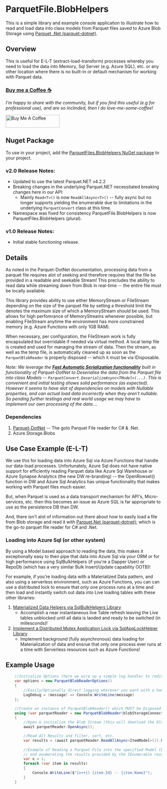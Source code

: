 ﻿# ParquetFile.BlobHelpers
This is a simple library and example console application to illustrate how to read and load data into class models from 
Parquet files saved to Azure Blob Storage using [Parquet .Net (parquet-dotnet)](https://github.com/elastacloud/parquet-dotnet#apache-parquet-for-net-platform).

## Overview
This is useful for E-L-T (extract-load-transform) processes whereby you need to load the data into Memory, 
Sql Server (e.g. Azure SQL), etc. or any other location where there is no built-in or default mechanism for 
working with Parquet data.

### [Buy me a Coffee ☕](https://www.buymeacoffee.com/cajuncoding)
*I'm happy to share with the community, but if you find this useful (e.g for professional use), and are so inclinded,
then I do love-me-some-coffee!*

<a href="https://www.buymeacoffee.com/cajuncoding" target="_blank">
<img src="https://cdn.buymeacoffee.com/buttons/default-orange.png" alt="Buy Me A Coffee" height="41" width="174">
</a> 

## Nuget Package
To use in your project, add the [ParquetFiles.BlobHelpers NuGet package](https://www.nuget.org/packages/ParquetFiles.BlobHelpers) to your project.

### v2.0 Release Notes:
- Updated to use the latest Parquet.NET v4.2.2
- Breaking changes in the underlying Parquet.NET necessitated breaking changes here in our API:
    - Mainly `Read<T>()` is now `ReadAllAsync<T>()` -- fully async but no longer supports yielding the enumerable due to limitations in the underlying `ParquetConvert` class at this time.
- Namespace was fixed for consistency ParquetFile.BlobHelpers is now ParquetFiles.BlobHelpers (plural).

### v1.0 Release Notes:
- Initial stable functioning release.

## Details
As noted in the Parquet-DotNet documentation, processing data from a parquet file requires alot of seeking and therefore
requires that the file be provided in a readable and seekable Stream! This precludes the ability to read data
while streaming down from Blob in real-time -- the entire file must be locally available.

This library provides ability to use either MemoryStream or FileStream depending on the size of the parquet file
by setting a threshold limit the denotes the maximum size of which a MemoryStream should be used.  This allows
for high perfomrance of MemoryStreams whenever possible, but enabling FileStream anytime the environment has
more constrained memory (e.g. Azure Functions with only 1GB RAM).

When necessary, per configuration, the FileStream work is fully encapsulated but overridable if needed via virtual method. 
A local temp file is created and used for managing the stream of data. Then the stream, as well as the temp file, is 
automatically cleaned up as soon as the `ParquetBlobReader` is properly disposed -- which it must be via IDisposable.

*Note: We leverage the [**Fast Automatic Serialization functionality**](https://github.com/elastacloud/parquet-dotnet/blob/master/doc/serialisation.md) 
 built in functionality of Parquet-DotNet to Deserialise the data from the Parquet file into class Models -- 
`ParquetConvert.DeserializeAsync<TModel>(...)`.  This is convenient and initial testing shows solid performance (as expected).
However it seems to have alot of dependencies on models with Nullable properties, and can actual load data 
incorrectly when they aren't nullable.  So pending further testinga and real world usage we may have to 
implement our own processing of the data....*

### Dependencies
1. [Parquet-DotNet](https://github.com/elastacloud/parquet-dotnet#apache-parquet-for-net-platform) -- The goto Parquet File reader for C# & .Net.
2. Azure.Storage.Blobs

## Use Case Example (E-L-T)
We use this for loading data into Azure Sql via Azure Functions that handle our data-load processes. Unfortunately,
Azure Sql does not have native support for efficiently reading Parquet data like Azure Sql Warehouse or 
Azure Synapse Analytics (the new DW re-branding) -- the OpenRowset() function in DW and Azure Sql Analytics
has unique functionality that makes working with Parquet files much easier.

But, when Parquet is used as a data transport mechanism for API's, Micro-services, etc. then this becomes an issue
as Azure SQL is far appropriate to use as the persistence DB than DW.

And, there isn't alot of information out there about how to easily load a file from Blob storage and read it
with [Parquet.Net (parquet-dotnet)](https://github.com/elastacloud/parquet-dotnet#apache-parquet-for-net-platform);
 which is the go-to parquet file reader for C# and .Net. 

### Loading into Azure Sql (or other system)
By using a Model based approach to reading the data, this makes it exceptionally easy to then pipe that data 
into Azure Sql via your ORM or for high performance using SqlBulkHelpers (if you're a Dapper User) or RepoDb 
(which has a very similar Bulk Insert/Update capability OOTB)!

For example, if you're loading data with a Materialized Data pattern, and also using a serverless environment, 
such as Azure Functions, you can can use a distributed lock to ensure that only one process runs at a time
and then load and instantly switch out data into Live loading tables with these other libraries:
1. [Materialized Data Helpers via SqlBulkHelpers Library](https://github.com/cajuncoding/SqlBulkHelpers)
   - Accomplish a near instantaneous live Table refresh leaving the Live tables unblocked until all data is laoded and ready to be switched (in millesconds)!
2. [Implement a Distributed Mutex Application Lock via SqlAppLockHelper Library](https://github.com/cajuncoding/SqlAppLockHelper)
   - Implement background (fully asynchronous) data loading for Materialization of data and ensrue that only one process ever runs at a time with Serverless resources such as Azure Functions! 

## Example Usage
```csharp
    //Initialize Options (here we wire up a simple log handler to redirect to the Console)...
    var options = new ParquetBlobReaderOptions()
    {
        //Easily/Optionally direct logging wherever you want with a handler Action<string>...
        LogDebug = (message) => Console.WriteLine(message)
    };

    //Create an instance of ParquetBlobReader() which MUST be Disposed of properly...
    using (var parquetReader = new ParquetBlobReader(blobStorageConnectionString, blobContainer, blobFilePath, options))
    { 
        //Open & initialize the Blob Stream (this will download the blob data)...
        await parquetReader.OpenAsync();

        //Read All Results and filter, sort, etc.
        var results = (await parquetReader.ReadAllAsync<ItemModel>()).OrderBy(r => r.Id);
        
        //Example of Reading a Parquet File into the specified Model (by Generic Type) 
        // and enumerating the results provided by the IEnumerable result...
        var x = 1;
        foreach (var item in results)
        {
            Console.WriteLine($"{x++}) {item.Id} -- {item.Name}");
        }
    }
```
